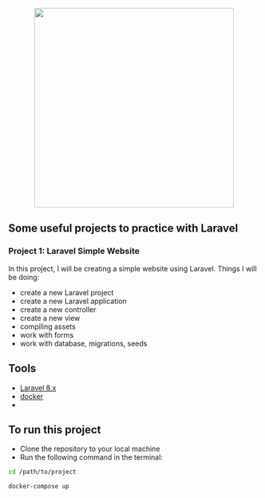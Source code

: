 <p align="center"><a href="https://laravel.com" target="_blank"><img src="https://raw.githubusercontent.com/laravel/art/master/logo-lockup/5%20SVG/2%20CMYK/1%20Full%20Color/laravel-logolockup-cmyk-red.svg" width="400"></a></p>


## Some useful projects to practice with Laravel

### Project 1: Laravel Simple Website
In this project, I will be creating a simple website using Laravel.
Things I will be doing:
- create a new Laravel project
- create a new Laravel application
- create a new controller
- create a new view
- compiling assets
- work with forms
- work with database, migrations, seeds

## Tools

- [Laravel 8.x](https://laravel.com/docs/8.x)
- [docker](https://www.docker.com/)
-



## To run this project

 - Clone the repository to your local machine
 - Run the following command in the terminal:
```bash
cd /path/to/project

docker-compose up